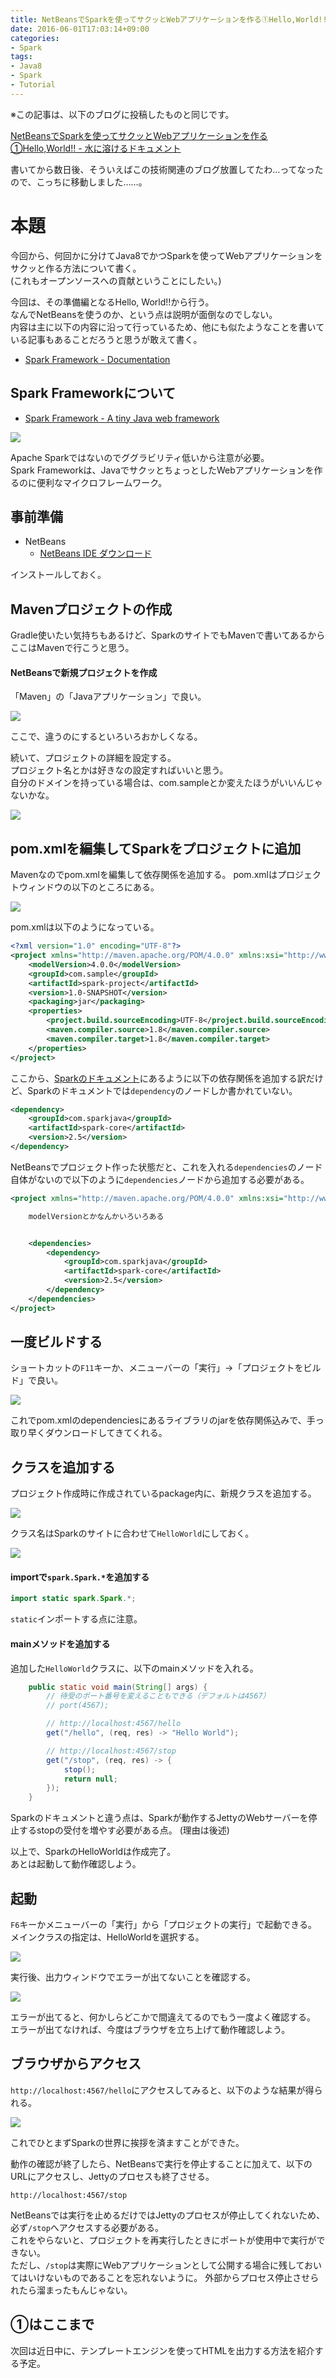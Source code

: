 ```yaml
---
title: NetBeansでSparkを使ってサクッとWebアプリケーションを作る①Hello,World!!
date: 2016-06-01T17:03:14+09:00
categories:
- Spark
tags:
- Java8
- Spark
- Tutorial
---
```


※この記事は、以下のブログに投稿したものと同じです。

[NetBeansでSparkを使ってサクッとWebアプリケーションを作る①Hello,World!! - 水に溶けるドキュメント](http://nagatani.hatenablog.jp/entry/2016/06/01/NetBeans%E3%81%A7Spark%E3%82%92%E4%BD%BF%E3%81%A3%E3%81%A6%E3%82%B5%E3%82%AF%E3%83%83%E3%81%A8Web%E3%82%A2%E3%83%97%E3%83%AA%E3%82%B1%E3%83%BC%E3%82%B7%E3%83%A7%E3%83%B3%E3%82%92%E4%BD%9C%E3%82%8B)

書いてから数日後、そういえばこの技術関連のブログ放置してたわ…ってなったので、こっちに移動しました……。

# 本題

今回から、何回かに分けてJava8でかつSparkを使ってWebアプリケーションをサクッと作る方法について書く。  
(これもオープンソースへの貢献ということにしたい。)

今回は、その準備編となるHello, World!!から行う。  
なんでNetBeansを使うのか、という点は説明が面倒なのでしない。  
内容は主に以下の内容に沿って行っているため、他にも似たようなことを書いている記事もあることだろうと思うが敢えて書く。

- [Spark Framework - Documentation](http://sparkjava.com/documentation.html)


## Spark Frameworkについて

- [Spark Framework - A tiny Java web framework](http://sparkjava.com/)

![](/image/netbeans-spark-web-1/spark.png)

Apache Sparkではないのでググラビリティ低いから注意が必要。  
Spark Frameworkは、JavaでサクッとちょっとしたWebアプリケーションを作るのに便利なマイクロフレームワーク。

## 事前準備

- NetBeans
    + [NetBeans IDE ダウンロード](https://netbeans.org/downloads/?pagelang=ja)

インストールしておく。

## Mavenプロジェクトの作成

Gradle使いたい気持ちもあるけど、SparkのサイトでもMavenで書いてあるからここはMavenで行こうと思う。

#### NetBeansで新規プロジェクトを作成
「Maven」の「Javaアプリケーション」で良い。

![](/image/netbeans-spark-web-1/01.png)

ここで、違うのにするといろいろおかしくなる。

続いて、プロジェクトの詳細を設定する。  
プロジェクト名とかは好きなの設定すればいいと思う。  
自分のドメインを持っている場合は、com.sampleとか変えたほうがいいんじゃないかな。

![](/image/netbeans-spark-web-1/02.png)

## pom.xmlを編集してSparkをプロジェクトに追加

Mavenなのでpom.xmlを編集して依存関係を追加する。
pom.xmlはプロジェクトウィンドウの以下のところにある。

![](/image/netbeans-spark-web-1/03.png)

pom.xmlは以下のようになっている。

```xml
<?xml version="1.0" encoding="UTF-8"?>
<project xmlns="http://maven.apache.org/POM/4.0.0" xmlns:xsi="http://www.w3.org/2001/XMLSchema-instance" xsi:schemaLocation="http://maven.apache.org/POM/4.0.0 http://maven.apache.org/xsd/maven-4.0.0.xsd">
    <modelVersion>4.0.0</modelVersion>
    <groupId>com.sample</groupId>
    <artifactId>spark-project</artifactId>
    <version>1.0-SNAPSHOT</version>
    <packaging>jar</packaging>
    <properties>
        <project.build.sourceEncoding>UTF-8</project.build.sourceEncoding>
        <maven.compiler.source>1.8</maven.compiler.source>
        <maven.compiler.target>1.8</maven.compiler.target>
    </properties>
</project>
```

ここから、[Sparkのドキュメント](http://sparkjava.com/documentation.html)にあるように以下の依存関係を追加する訳だけど、Sparkのドキュメントでは`dependency`のノードしか書かれていない。

```xml
<dependency>
    <groupId>com.sparkjava</groupId>
    <artifactId>spark-core</artifactId>
    <version>2.5</version>
</dependency>
```

NetBeansでプロジェクト作った状態だと、これを入れる`dependencies`のノード自体がないので以下のように`dependencies`ノードから追加する必要がある。

```xml
<project xmlns="http://maven.apache.org/POM/4.0.0" xmlns:xsi="http://www.w3.org/2001/XMLSchema-instance" xsi:schemaLocation="http://maven.apache.org/POM/4.0.0 http://maven.apache.org/xsd/maven-4.0.0.xsd">

    modelVersionとかなんかいろいろある


    <dependencies>
        <dependency>
            <groupId>com.sparkjava</groupId>
            <artifactId>spark-core</artifactId>
            <version>2.5</version>
        </dependency>
    </dependencies>
</project>
```

## 一度ビルドする

ショートカットの`F11`キーか、メニューバーの「実行」→「プロジェクトをビルド」で良い。

![](/image/netbeans-spark-web-1/04.png)

これでpom.xmlのdependenciesにあるライブラリのjarを依存関係込みで、手っ取り早くダウンロードしてきてくれる。

## クラスを追加する

プロジェクト作成時に作成されているpackage内に、新規クラスを追加する。

![](/image/netbeans-spark-web-1/05.png)

クラス名はSparkのサイトに合わせて`HelloWorld`にしておく。

![](/image/netbeans-spark-web-1/06.png)

#### importで`spark.Spark.*`を追加する

```java
import static spark.Spark.*;
```

`static`インポートする点に注意。

#### mainメソッドを追加する

追加した`HelloWorld`クラスに、以下のmainメソッドを入れる。

```java
    public static void main(String[] args) {
        // 待受のポート番号を変えることもできる（デフォルトは4567）
        // port(4567);

        // http://localhost:4567/hello
        get("/hello", (req, res) -> "Hello World");

        // http://localhost:4567/stop
        get("/stop", (req, res) -> {
            stop();
            return null;
        });
    }
```

Sparkのドキュメントと違う点は、Sparkが動作するJettyのWebサーバーを停止するstopの受付を増やす必要がある点。  (理由は後述)


以上で、SparkのHelloWorldは作成完了。  
あとは起動して動作確認しよう。

## 起動

`F6`キーかメニューバーの「実行」から「プロジェクトの実行」で起動できる。  
メインクラスの指定は、HelloWorldを選択する。

![](/image/netbeans-spark-web-1/07.png)


実行後、出力ウィンドウでエラーが出てないことを確認する。  

![](/image/netbeans-spark-web-1/08.png)

エラーが出てると、何かしらどこかで間違えてるのでもう一度よく確認する。  
エラーが出てなければ、今度はブラウザを立ち上げて動作確認しよう。

## ブラウザからアクセス

`http://localhost:4567/hello`にアクセスしてみると、以下のような結果が得られる。

![](/image/netbeans-spark-web-1/09.png)


これでひとまずSparkの世界に挨拶を済ますことができた。

動作の確認が終了したら、NetBeansで実行を停止することに加えて、以下のURLにアクセスし、Jettyのプロセスも終了させる。

`http://localhost:4567/stop`

NetBeansでは実行を止めるだけではJettyのプロセスが停止してくれないため、必ず`/stop`へアクセスする必要がある。  
これをやらないと、プロジェクトを再実行したときにポートが使用中で実行ができない。  
ただし、`/stop`は実際にWebアプリケーションとして公開する場合に残しておいてはいけないものであることを忘れないように。
外部からプロセス停止させられたら溜まったもんじゃない。


## ①はここまで

次回は近日中に、テンプレートエンジンを使ってHTMLを出力する方法を紹介する予定。
